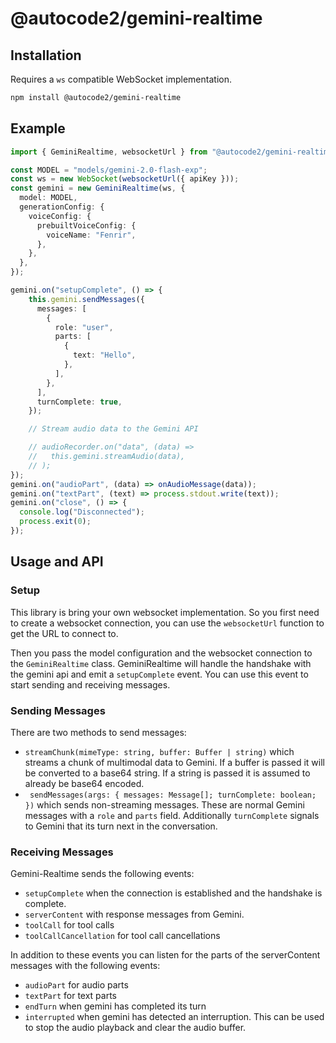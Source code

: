 # @autocode2/gemini-realtime

## Installation

Requires a `ws` compatible WebSocket implementation.

```bash
npm install @autocode2/gemini-realtime
```

## Example

```typescript
import { GeminiRealtime, websocketUrl } from "@autocode2/gemini-realtime";

const MODEL = "models/gemini-2.0-flash-exp";
const ws = new WebSocket(websocketUrl({ apiKey }));
const gemini = new GeminiRealtime(ws, {
  model: MODEL,
  generationConfig: {
    voiceConfig: {
      prebuiltVoiceConfig: {
        voiceName: "Fenrir",
      },
    },
  },
});

gemini.on("setupComplete", () => {
    this.gemini.sendMessages({
      messages: [
        {
          role: "user",
          parts: [
            {
              text: "Hello",
            },
          ],
        },
      ],
      turnComplete: true,
    });

    // Stream audio data to the Gemini API

    // audioRecorder.on("data", (data) =>
    //   this.gemini.streamAudio(data),
    // );
});
gemini.on("audioPart", (data) => onAudioMessage(data));
gemini.on("textPart", (text) => process.stdout.write(text));
gemini.on("close", () => {
  console.log("Disconnected");
  process.exit(0);
});

```

## Usage and API

### Setup

This library is bring your own websocket implementation. So you first need to create a websocket connection, you can use the `websocketUrl` function to get the URL to connect to.

Then you pass the model configuration and the websocket connection to the `GeminiRealtime` class.  GeminiRealtime will handle the handshake with the gemini api and emit a `setupComplete` event.  You can use this event to start sending and receiving messages.

### Sending Messages

There are two methods to send messages:
- `streamChunk(mimeType: string, buffer: Buffer | string)` which streams a chunk of multimodal data to Gemini.  If a buffer is passed it will be converted to a base64 string.  If a string is passed it is assumed to already be base64 encoded.
- ` sendMessages(args: { messages: Message[]; turnComplete: boolean; })` which sends non-streaming messages.  These are normal Gemini messages with a `role` and `parts` field. Additionally `turnComplete` signals to Gemini that its turn next in the conversation.

### Receiving Messages

Gemini-Realtime sends the following events:

- `setupComplete` when the connection is established and the handshake is complete.
- `serverContent` with response messages from Gemini.
- `toolCall` for tool calls
- `toolCallCancellation` for tool call cancellations

In addition to these events you can listen for the parts of the serverContent messages with the following events:

- `audioPart` for audio parts
- `textPart` for text parts
- `endTurn` when gemini has completed its turn
- `interrupted` when gemini has detected an interruption.  This can be used to stop the audio playback and clear the audio buffer.
